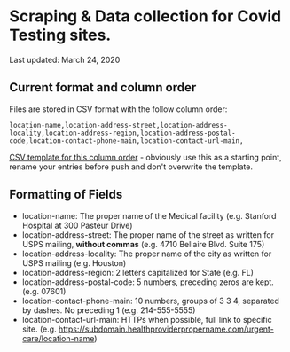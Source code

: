 # Scraping & Data collection for Covid Testing sites.
Last updated: March 24, 2020

## Current format and column order

Files are stored in CSV format with the follow column order:

`location-name,location-address-street,location-address-locality,location-address-region,location-address-postal-code,location-contact-phone-main,location-contact-url-main,`

[CSV template for this column order](../data/raw-source-data/2020-03-24-collection-format-template.csv) - obviously use this as a starting point, rename your entries before push and don't overwrite the template.

## Formatting of Fields

- location-name: The proper name of the Medical facility (e.g. Stanford Hospital at 300 Pasteur Drive)
- location-address-street: The proper name of the street as written for USPS mailing, **without commas** (e.g. 4710 Bellaire Blvd. Suite 175)
- location-address-locality: The proper name of the city as written for USPS mailing (e.g. Houston)
- location-address-region: 2 letters capitalized for State (e.g. FL)
- location-address-postal-code: 5 numbers, preceding zeros are kept. (e.g. 07601)
- location-contact-phone-main: 10 numbers, groups of 3 3 4, separated by dashes. No preceding 1 (e.g. 214-555-5555)
- location-contact-url-main: HTTPs when possible, full link to specific site. (e.g. https://subdomain.healthproviderpropername.com/urgent-care/location-name)
